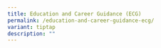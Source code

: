 ```yaml
---
title: Education and Career Guidance (ECG)
permalink: /education-and-career-guidance-ecg/
variant: tiptap
description: ""
---
```


